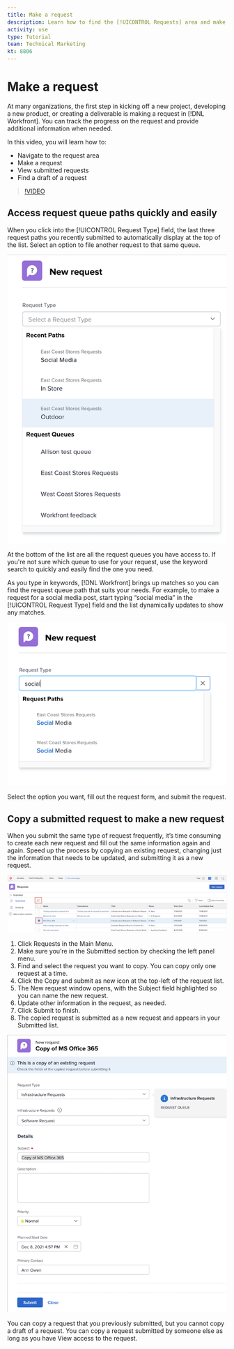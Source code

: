 ```yaml
---
title: Make a request
description: Learn how to find the [!UICONTROL Requests] area and make a request in [!DNL Adobe Workfront]. Then learn how to view submitted and draft requests.
activity: use
type: Tutorial
team: Technical Marketing
kt: 8806
---
```

# Make a request

At many organizations, the first step in kicking off a new project, developing a new product, or creating a deliverable is making a request in [!DNL Workfront]. You can track the progress on the request and provide additional information when needed.

In this video, you will learn how to:

* Navigate to the request area
* Make a request
* View submitted requests
* Find a draft of a request

>[!VIDEO](https://video.tv.adobe.com/v/336092/?quality=12)

## Access request queue paths quickly and easily 

When you click into the [!UICONTROL Request Type] field, the last three request paths you recently submitted to automatically display at the top of the list. Select an option to file another request to that same queue.

![Request Type menu showing list of recent request paths](assets/collaborator-fundamentals-1.png)

At the bottom of the list are all the request queues you have access to. If you're not sure which queue to use for your request, use the keyword search to quickly and easily find the one you need.

As you type in keywords, [!DNL Workfront] brings up matches so you can find the request queue path that suits your needs. For example, to make a request for a social media post, start typing “social media” in the [!UICONTROL Request Type] field and the list dynamically updates to show any matches.

![Request Type menu with a word typed in the field to show recent request paths](assets/collaborator-fundamentals-2.png)

Select the option you want, fill out the request form, and submit the request. 

## Copy a submitted request to make a new request

When you submit the same type of request frequently, it’s time consuming to create each new request and fill out the same information again and again. Speed up the process by copying an existing request, changing just the information that needs to be updated, and submitting it as a new request. 

![Image of a screen showing how to select and copy a request.](assets/copy-a-request-icon.png)

1. Click Requests in the Main Menu. 
1. Make sure you’re in the Submitted section by checking the left panel menu. 
1. Find and select the request you want to copy. You can copy only one request at a time. 
1. Click the Copy and submit as new icon at the top-left of the request list. 
1. The New request window opens, with the Subject field highlighted so you can name the new request. 
1. Update other information in the request, as needed. 
1. Click Submit to finish. 
1. The copied request is submitted as a new request and appears in your Submitted list. 

![Image of a screen showing how to select and copy a request.](assets/copy-of-a-request.png)

You can copy a request that you previously submitted, but you cannot copy a draft of a request. You can copy a request submitted by someone else as long as you have View access to the request.  

<!---
Learn more
Requests area overview
Create and submit Workfront requests
Guides
Make a work request
--->
